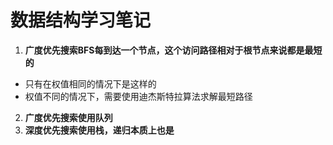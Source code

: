 # 数据结构学习笔记

1. **广度优先搜索BFS每到达一个节点，这个访问路径相对于根节点来说都是最短的**
  - 只有在权值相同的情况下是这样的
  - 权值不同的情况下，需要使用迪杰斯特拉算法求解最短路径
2. **广度优先搜索使用队列**
3. **深度优先搜索使用栈，递归本质上也是**

